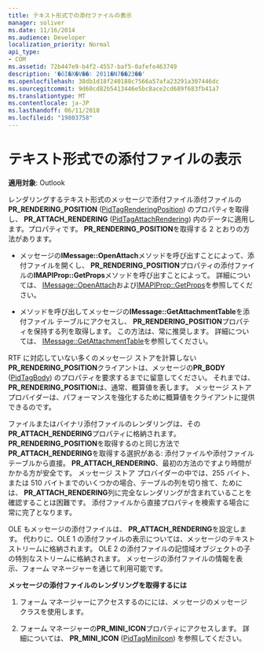 ```yaml
---
title: テキスト形式での添付ファイルの表示
manager: soliver
ms.date: 11/16/2014
ms.audience: Developer
localization_priority: Normal
api_type:
- COM
ms.assetid: 72b447e9-b4f2-4557-baf5-0afefe463749
description: '�ŏI�X�V��: 2011�N7��23��'
ms.openlocfilehash: 38db1d18f240188c7566a57afa23291a307446dc
ms.sourcegitcommit: 9d60cd82b5413446e5bc8ace2cd689f683fb41a7
ms.translationtype: MT
ms.contentlocale: ja-JP
ms.lasthandoff: 06/11/2018
ms.locfileid: "19803758"
---
```

# <a name="rendering-an-attachment-in-plain-text"></a>テキスト形式での添付ファイルの表示

  
  
**適用対象**: Outlook 
  
レンダリングするテキスト形式のメッセージで添付ファイル添付ファイルの**PR_RENDERING_POSITION** ([PidTagRenderingPosition](pidtagrenderingposition-canonical-property.md)) のプロパティを取得し、 **PR_ATTACH_RENDERING** ([PidTagAttachRendering](pidtagattachrendering-canonical-property.md)) 内のデータに適用します。プロパティです。 **PR_RENDERING_POSITION**を取得する 2 とおりの方法があります。
  
- メッセージの**IMessage::OpenAttach**メソッドを呼び出すことによって、添付ファイルを開くし、 **PR_RENDERING_POSITION**プロパティの添付ファイルの**IMAPIProp::GetProps**メソッドを呼び出すことによって。 詳細については、 [IMessage::OpenAttach](imessage-openattach.md)および[IMAPIProp::GetProps](imapiprop-getprops.md)を参照してください。
    
- メソッドを呼び出してメッセージの**IMessage::GetAttachmentTable**を添付ファイル テーブルにアクセスし、 **PR_RENDERING_POSITION**プロパティを保持する列を取得します。 この方法は、常に推奨します。 詳細については、 [IMessage::GetAttachmentTable](imessage-getattachmenttable.md)を参照してください。
    
RTF に対応していない多くのメッセージ ストアを計算しない**PR_RENDERING_POSITION**クライアントは、メッセージの**PR_BODY** ([PidTagBody](pidtagbody-canonical-property.md)) のプロパティを要求するまでに留意してください。 それまでは、 **PR_RENDERING_POSITION**は、通常、概算値を表します。 メッセージ ストア プロバイダーは、パフォーマンスを強化するために概算値をクライアントに提供できるのです。 
  
ファイルまたはバイナリ添付ファイルのレンダリングは、その**PR_ATTACH_RENDERING**プロパティに格納されます。 **PR_RENDERING_POSITION**を取得するのと同じ方法で**PR_ATTACH_RENDERING**を取得する選択がある: 添付ファイルや添付ファイル テーブルから直接。 **PR_ATTACH_RENDERING**、最初の方法のですより時間がかかる方が安全です。 メッセージ ストア プロバイダーの中では、255 バイト、または 510 バイトまでのいくつかの場合、テーブルの列を切り捨て、ためには、 **PR_ATTACH_RENDERING**列に完全なレンダリングが含まれていることを確認することは困難です。 添付ファイルから直接プロパティを検索する場合に常に完了となります。 
  
OLE もメッセージの添付ファイルは、 **PR_ATTACH_RENDERING**を設定します。 代わりに、OLE 1 の添付ファイルの表示については、メッセージのテキスト ストリームに格納されます。 OLE 2 の添付ファイルの記憶域オブジェクトの子の特別なストリームに格納されます。 メッセージの添付ファイルの情報を表示、フォーム マネージャーを通じて利用可能です。 
  
 **メッセージの添付ファイルのレンダリングを取得するには**
  
1. フォーム マネージャーにアクセスするのにには、メッセージのメッセージ クラスを使用します。
    
2. フォーム マネージャーの**PR_MINI_ICON**プロパティにアクセスします。 詳細については、 **PR_MINI_ICON** ([PidTagMiniIcon](pidtagminiicon-canonical-property.md)) を参照してください。
    

